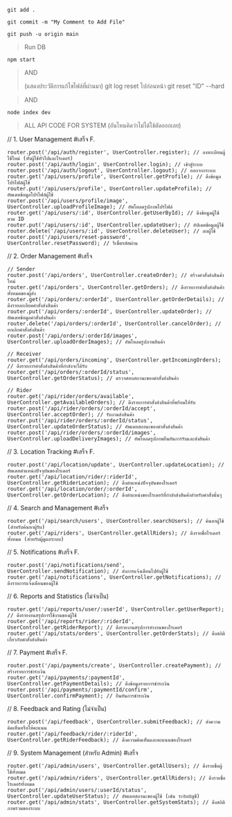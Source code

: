 >
    git add .
>
    git commit -m "My Comment to Add File"
>
    git push -u origin main


> Run DB
> 
    npm start
>
> AND
>
> (แสดงประวัติการแก้ไขไฟล์ที่ผ่านมา)
    git log 
> reset ไปก่อนหน้า
    git reset "ID" --hard
    
>
> AND
> 
    node index dev

> ALL API CODE FOR SYSTEM (อันไหนคิดว่าไม่ได้ใช้ตัดออกเลย)

 // 1. User Management #เสร็จ F.
 >
    router.post('/api/auth/register', UserController.register); // ลงทะเบียนผู้ใช้ใหม่ (ทั้งผู้ใช้ทั่วไปและไรเดอร์)
    router.post('/api/auth/login', UserController.login); // เข้าสู่ระบบ
    router.post('/api/auth/logout', UserController.logout); // ออกจากระบบ
    router.get('/api/users/profile', UserController.getProfile); // ดึงข้อมูลโปรไฟล์ผู้ใช้
    router.put('/api/users/profile', UserController.updateProfile); // อัพเดทข้อมูลโปรไฟล์ผู้ใช้
    router.post('/api/users/profile/image', UserController.uploadProfileImage); // อัพโหลดรูปภาพโปรไฟล์
    router.get('/api/users/:id', UserController.getUserById); // ดึงข้อมูลผู้ใช้ตาม ID
    router.put('/api/users/:id', UserController.updateUser); // อัปเดตข้อมูลผู้ใช้
    router.delete('/api/users/:id', UserController.deleteUser); // ลบผู้ใช้
    router.post('/api/users/reset-password', UserController.resetPassword); // รีเซ็ตรหัสผ่าน

// 2. Order Management #เสร็จ
>
    // Sender
    router.post('/api/orders', UserController.createOrder); // สร้างคำสั่งส่งสินค้าใหม่
    router.get('/api/orders', UserController.getOrders); // ดึงรายการคำสั่งส่งสินค้าทั้งหมดของผู้ส่ง
    router.get('/api/orders/:orderId', UserController.getOrderDetails); // ดึงรายละเอียดคำสั่งส่งสินค้า
    router.put('/api/orders/:orderId', UserController.updateOrder); // อัพเดทข้อมูลคำสั่งส่งสินค้า
    router.delete('/api/orders/:orderId', UserController.cancelOrder); // ยกเลิกคำสั่งส่งสินค้า
    router.post('/api/orders/:orderId/images', UserController.uploadOrderImages); // อัพโหลดรูปภาพสินค้า
    
    // Receiver
    router.get('/api/orders/incoming', UserController.getIncomingOrders); // ดึงรายการคำสั่งส่งสินค้าที่กำลังจะได้รับ
    router.get('/api/orders/:orderId/status', UserController.getOrderStatus); // ตรวจสอบสถานะของคำสั่งส่งสินค้า
    
    // Rider
    router.get('/api/rider/orders/available', UserController.getAvailableOrders); // ดึงรายการคำสั่งส่งสินค้าที่พร้อมให้รับ
    router.post('/api/rider/orders/:orderId/accept', UserController.acceptOrder); // รับงานส่งสินค้า
    router.put('/api/rider/orders/:orderId/status', UserController.updateOrderStatus); // อัพเดทสถานะของคำสั่งส่งสินค้า
    router.post('/api/rider/orders/:orderId/images', UserController.uploadDeliveryImages); // อัพโหลดรูปภาพยืนยันการรับและส่งสินค้า

// 3. Location Tracking #เสร็จ F.
>
    router.post('/api/location/update', UserController.updateLocation); // อัพเดทตำแหน่งปัจจุบันของไรเดอร์
    router.get('/api/location/rider/:riderId', UserController.getRiderLocation); // ดึงตำแหน่งปัจจุบันของไรเดอร์
    router.get('/api/location/order/:orderId', UserController.getOrderLocation); // ดึงตำแหน่งของไรเดอร์ที่กำลังส่งสินค้าสำหรับคำสั่งนั้นๆ
 
// 4. Search and Management #เสร็จ 
>
    router.get('/api/search/users', UserController.searchUsers); // ค้นหาผู้ใช้ (สำหรับค้นหาผู้รับ)
    router.get('/api/riders', UserController.getAllRiders); // ดึงรายชื่อไรเดอร์ทั้งหมด (สำหรับผู้ดูแลระบบ)

// 5. Notifications #เสร็จ F.
>
    router.post('/api/notifications/send', UserController.sendNotification); // ส่งการแจ้งเตือนไปยังผู้ใช้
    router.get('/api/notifications', UserController.getNotifications); // ดึงรายการแจ้งเตือนของผู้ใช้

// 6. Reports and Statistics (ไม่จำเป็น)
>
    router.get('/api/reports/user/:userId', UserController.getUserReport); // ดึงรายงานสรุปการใช้งานของผู้ใช้
    router.get('/api/reports/rider/:riderId', UserController.getRiderReport); // ดึงรายงานสรุปการทำงานของไรเดอร์
    router.get('/api/stats/orders', UserController.getOrderStats); // ดึงสถิติเกี่ยวกับคำสั่งส่งสินค้า

// 7. Payment #เสร็จ F.
>
    router.post('/api/payments/create', UserController.createPayment); // สร้างรายการชำระเงิน
    router.get('/api/payments/:paymentId', UserController.getPaymentDetails); // ดึงข้อมูลรายการชำระเงิน
    router.post('/api/payments/:paymentId/confirm', UserController.confirmPayment); // ยืนยันการชำระเงิน

// 8. Feedback and Rating (ไม่จำเป็น)
>
    router.post('/api/feedback', UserController.submitFeedback); // ส่งความคิดเห็นหรือให้คะแนน
    router.get('/api/feedback/rider/:riderId', UserController.getRiderFeedback); // ดึงความคิดเห็นและคะแนนของไรเดอร์

// 9. System Management (สำหรับ Admin) #เสร็จ 
>
    router.get('/api/admin/users', UserController.getAllUsers); // ดึงรายชื่อผู้ใช้ทั้งหมด
    router.get('/api/admin/riders', UserController.getAllRiders); // ดึงรายชื่อไรเดอร์ทั้งหมด
    router.put('/api/admin/users/:userId/status', UserController.updateUserStatus); // อัพเดทสถานะของผู้ใช้ (เช่น ระงับบัญชี)
    router.get('/api/admin/stats', UserController.getSystemStats); // ดึงสถิติภาพรวมของระบบ

